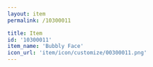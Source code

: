 ```yaml
---
layout: item
permalink: /10300011

title: Item
id: '10300011'
item_name: 'Bubbly Face'
icon_url: 'item/icon/customize/00300011.png'
---
```

